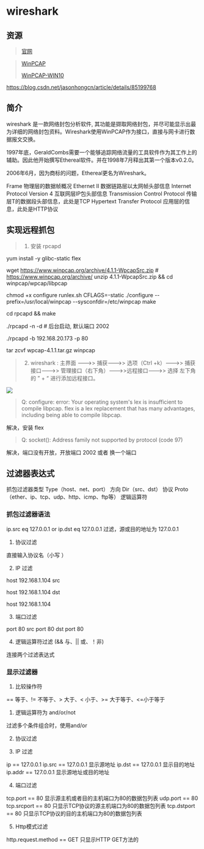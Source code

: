 # wireshark

> 

## 资源

> [官网](http://www.wireshark.org)

> [WinPCAP](https://www.winpcap.org/)
>
> [WinPCAP-WIN10](http://www.win10pcap.org/download/)


https://blog.csdn.net/jasonhongcn/article/details/85199768


## 简介

wireshark 是一款网络封包分析软件, 其功能是撷取网络封包，并尽可能显示出最为详细的网络封包资料。Wireshark使用WinPCAP作为接口，直接与网卡进行数据报文交换。

1997年底，GeraldCombs需要一个能够追踪网络流量的工具软件作为其工作上的辅助。因此他开始撰写Ethereal软件。并在1998年7月释出其第一个版本v0.2.0。

2006年6月，因为商标的问题，Ethereal更名为Wireshark。

> 

Frame                           物理层的数据帧概况
Ethernet II                     数据链路层以太网帧头部信息
Internet Protocol Version 4     互联网层IP包头部信息
Transmission Control Protocol   传输层T的数据段头部信息，此处是TCP
Hypertext Transfer Protocol     应用层的信息，此处是HTTP协议

## 实现远程抓包

> 1. 安装 rpcapd

yum install -y glibc-static flex

wget https://www.winpcap.org/archive/4.1.1-WpcapSrc.zip  # https://www.winpcap.org/archive/
unzip 4.1.1-WpcapSrc.zip && cd winpcap/wpcap/libpcap

chmod +x configure runlex.sh
CFLAGS=-static ./configure --prefix=/usr/local/winpcap --sysconfdir=/etc/winpcap
make

cd rpcapd && make

./rpcapd -n -d                   # 后台启动, 默认端口 2002

./rpcapd -b 192.168.20.173 -p 80

tar zcvf wpcap-4.1.1.tar.gz winpcap

> 2. wireshark : 主界面 --->> 捕获--->> 选项（Ctrl +k）--->> 捕获接口--->> 管理接口（右下角）--->>远程接口--->> 选择 左下角的 ” + “  进行添加远程接口。

![](https://img-blog.csdn.net/20160727230057980)

> Q: configure: error: Your operating system's lex is insufficient to compile libpcap.  flex is a lex replacement that has many advantages, including
 being able to compile libpcap.

解决，安装 flex

> Q: socket(): Address family not supported by protocol (code 97)

解决，端口没有开放，开放端口 2002 或者 换一个端口


## 过滤器表达式

抓包过滤器类型 Type（host、net、port）
方向          Dir（src、dst）
协议          Proto（ether、ip、tcp、udp、http、icmp、ftp等）
逻辑运算符

### 抓包过滤器语法

ip.src eq 127.0.0.1 or ip.dst eq 127.0.0.1  过滤，源或目的地址为 127.0.0.1

1. 协议过滤

直接输入协议名（小写 ）

2. IP 过滤

host 192.168.1.104 src

host 192.168.1.104 dst

host 192.168.1.104

3. 端口过滤

port 80 src port 80 dst port 80

4. 逻辑运算符过滤 (&& 与、|| 或、！非)

连接两个过滤表达式

### 显示过滤器

1. 比较操作符

== 等于、!= 不等于、> 大于、< 小于、>= 大于等于、<=小于等于

1. 逻辑运算符为 and/or/not

过滤多个条件组合时，使用and/or

2. 协议过滤

3. IP 过滤

ip == 127.0.0.1
ip.src == 127.0.0.1  显示源地址
ip.dst == 127.0.0.1  显示目的地址
ip.addr == 127.0.0.1 显示源地址或目的地址

4. 端口过滤

tcp.port == 80       显示源主机或者目的主机端口为80的数据包列表
udp.port == 80
tcp.srcport == 80    只显示TCP协议的源主机端口为80的数据包列表
tcp.dstport == 80    只显示TCP协议的目的主机端口为80的数据包列表

5. Http模式过滤

http.request.method == GET  只显示HTTP GET方法的


